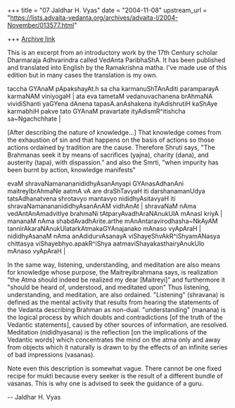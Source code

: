 +++
title = "07 Jaldhar H. Vyas"
date = "2004-11-08"
upstream_url = "https://lists.advaita-vedanta.org/archives/advaita-l/2004-November/013577.html"

+++
[Archive link](https://lists.advaita-vedanta.org/archives/advaita-l/2004-November/013577.html)

This is an excerpt from an introductory work by the 17th Century scholar
Dharmaraja Adhvarindra called VedAnta ParibhaShA.  It has been published
and translated into English by the Ramakrishna matha.  I've made use of
this edition but in many cases the translation is my own.

taccha GYAnaM pApakshayAt.h sa cha karmanuShTAnAditi paramparayA karmaNAM
viniyogaH | ata eva tametaM vedanuvachanena brAhmaNA vividiShanti yaGYena
dAnena tapasA.anAshakena ityAdishrutiH kaShAye karmabhiH pakve tato GYAnaM
pravartate ityAdismR^itishcha sa~Ngachchhate |

[After describing the nature of knowledge...] That knowledge comes from
the exhaustion of sin and that happens on the basis of actions so those
actions ordained by tradition are the cause.  Therefore Shruti says, "The
Brahmanas seek it by means of sacrifices (yajna), charity (dana), and
austerity (tapa), with dispassion." and also the Smrti, "when impurity has
been burnt by action, knowledge manifests"

evaM shravaNamanananididhyAsanAnyapi GYAnasAdhanAni maitreyIbrAhmaNe aatmA
vA are draShTavyaH iti darshanamanUdya tatsAdhanatvena shrotavyo mantavyo
nididhyAsitavyaH iti shravaNamanananididhyAsanAnAM vidhAnAt | shravaNaM
nAma vedAntAnAmadvitIye brahmaNi tAtparyAvadhAraNAnukUlA mAnasI kriyA |
mananaM nAma shabdAvadhArite.arthe mAnAntaravirodhasha~NkAyAM
tannirAkaraNAnukUlatarkAtmakaGYAnajanako mAnaso vyApAraH | nididhyAsanaM
nAma anAdidurvAsanayA viShayeShvAkR^iShyamANasya chittasya
viShayebhyo.apakR^iShya aatmaviShayakasthairyAnukUlo mAnaso vyApAraH |

In the same way, listening, understanding, and meditation are also means
for knowledge whose purpose, the Maitreyibrahmana says, is realization
"the Atma should indeed be realized my dear [Maitreyi]" and furthermore it
"should be heard of, understood, and meditated upon"  Thus listening,
understanding, and meditation, are also ordained. "Listening" (shravana)
is defined as the mental activity that results from hearing the statements
of the Vedanta describing Brahman as non-dual.  "understanding" (manana)
is the logical process by which doubts and contradictions [of the truth of
the Vedantic statements], caused by other sources of information, are
resolved.  Meditation (nididhyasana) is the reflection [on the
implications of the Vedantic words] which concentrates the mind on the
atma only and away from objects which it naturally is drawn to by the
effects of an infinite series of bad impressions (vasanas).

Note even this description is somewhat vague.  There cannot be one fixed
recipe for mukti because every seeker is the result of a different bundle
of vasanas.  This is why one is advised to seek the guidance of a guru.

-- 
Jaldhar H. Vyas <jaldhar at braincells.com>

